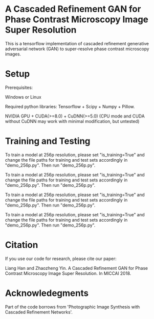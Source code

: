 # A Cascaded Refinement GAN for Phase Contrast Microscopy Image Super Resolution

This is a tensorflow implementation of cascaded refinement generative adversarial network (GAN) to super-resolve phase contrast microscopy images.



# Setup

Prerequisites:

Windows or Linux

Required python libraries: Tensorflow + Scipy + Numpy + Pillow.

NVIDIA GPU + CUDA(>=8.0) + CuDNN(>=5.0) (CPU mode and CUDA without CuDNN may work with minimal modification, but untested)

# Training and Testing

To train a model at 256p resolution, please set "is_training=True" and change the file paths for training and test sets accordingly in "demo_256p.py". Then run "demo_256p.py".

To train a model at 256p resolution, please set "is_training=True" and change the file paths for training and test sets accordingly in "demo_256p.py". Then run "demo_256p.py".

To train a model at 256p resolution, please set "is_training=True" and change the file paths for training and test sets accordingly in "demo_256p.py". Then run "demo_256p.py".

To train a model at 256p resolution, please set "is_training=True" and change the file paths for training and test sets accordingly in "demo_256p.py". Then run "demo_256p.py".

# Citation

If you use our code for research, please cite our paper:

Liang Han and Zhaozheng Yin. A Cascaded Refinement GAN for Phase Contrast Microscopy Image Super Resolution. In MICCAI 2018.

# Acknowledegments

Part of the code borrows from 'Photographic Image Synthesis with Cascaded Refinement Networks'.

